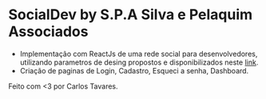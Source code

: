 
# SocialDev by S.P.A Silva e Pelaquim Associados

- Implementação com ReactJs de uma rede social para desenvolvedores, utilizando parametros de desing propostos e disponibilizados neste [link](https://www.figma.com/file/2vgJpjzxlpkET3c7f7LrT4/SocialDev?node-id=0%3A1).
- Criação de paginas de Login, Cadastro, Esqueci a senha, Dashboard.

Feito com <3 por Carlos Tavares.


